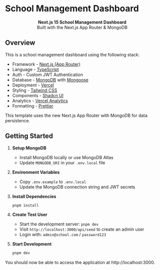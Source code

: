 # School Management Dashboard

<div align="center"><strong>Next.js 15 School Management Dashboard</strong></div>
<div align="center">Built with the Next.js App Router & MongoDB</div>

## Overview

This is a school management dashboard using the following stack:

- Framework - [Next.js (App Router)](https://nextjs.org)
- Language - [TypeScript](https://www.typescriptlang.org)
- Auth - Custom JWT Authentication
- Database - [MongoDB](https://www.mongodb.com) with [Mongoose](https://mongoosejs.com)
- Deployment - [Vercel](https://vercel.com/docs/concepts/next.js/overview)
- Styling - [Tailwind CSS](https://tailwindcss.com)
- Components - [Shadcn UI](https://ui.shadcn.com/)
- Analytics - [Vercel Analytics](https://vercel.com/analytics)
- Formatting - [Prettier](https://prettier.io)

This template uses the new Next.js App Router with MongoDB for data persistence.

## Getting Started

1. **Setup MongoDB**
   - Install MongoDB locally or use MongoDB Atlas
   - Update `MONGODB_URI` in your `.env.local` file

2. **Environment Variables**
   - Copy `.env.example` to `.env.local`
   - Update the MongoDB connection string and JWT secrets

3. **Install Dependencies**
   ```bash
   pnpm install
   ```

4. **Create Test User**
   - Start the development server: `pnpm dev`
   - Visit `http://localhost:3000/api/seed` to create an admin user
   - Login with: `admin@school.com` / `password123`

5. **Start Development**
   ```bash
   pnpm dev
   ```

You should now be able to access the application at http://localhost:3000.
